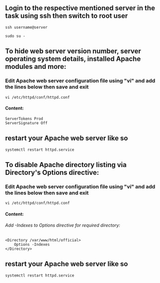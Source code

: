 ## Login to the respective mentioned server in the task using ssh then switch to root user
```
ssh username@server

sudo su -
```

## To hide web server version number, server operating system details, installed Apache modules and more: 
### Edit Apache web server configuration file using "vi" and add the lines below then save and exit

```
vi /etc/httpd/conf/httpd.conf
```

#### Content:

```
ServerTokens Prod
ServerSignature Off 

```

## restart your Apache web server like so

```
systemctl restart httpd.service
```

## To disable Apache directory listing via Directory's Options directive:
### Edit Apache web server configuration file using "vi" and add the lines below then save and exit 

```
vi /etc/httpd/conf/httpd.conf
```

#### Content:
###### Add -Indexes to Options directive for required directory:
```
<Directory /var/www/html/official>
    Options -Indexes
</Directory>
```

## restart your Apache web server like so

```
systemctl restart httpd.service
```

